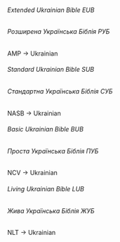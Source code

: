###### Extended Ukrainian Bible EUB
###### Розширена Українська Біблія РУБ

AMP -> Ukrainian

###### Standard Ukrainian Bible SUB
###### Стандартна Українська Біблія СУБ

NASB -> Ukrainian

###### Basic Ukrainian Bible BUB
###### Проста Українська Біблія ПУБ

NCV -> Ukrainian 

###### Living Ukrainian Bible LUB
###### Жива Українська Біблія ЖУБ

NLT -> Ukrainian 
